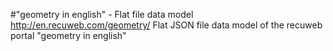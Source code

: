 #"geometry‎ in english" - Flat file data model
http://en.recuweb.com/geometry‎/
Flat JSON file data model of the recuweb portal "geometry‎ in english"
